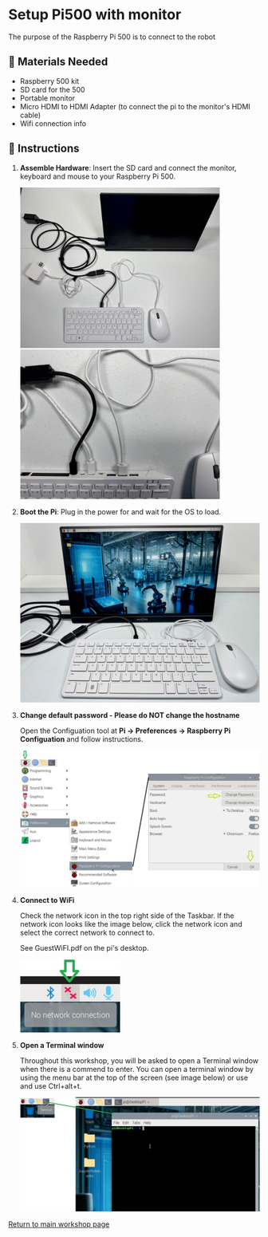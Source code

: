# **Setup Pi500 with monitor**

The purpose of the Raspberry Pi 500 is to connect to the robot

## 🧰 Materials Needed

* Raspberry 500 kit
* SD card for the 500
* Portable monitor
* Micro HDMI to HDMI Adapter (to connect the pi to the monitor's HDMI cable)
* Wifi connection info

## 📝 Instructions

1. **Assemble Hardware**: Insert the SD card and connect the monitor, keyboard and mouse to your Raspberry Pi 500.

   <img src="/zzimages/500Connection.jpg" width="400" > <img src="/zzimages/500ConnectCloseup.jpg" width="400" >

1. **Boot the Pi**: Plug in the power for and wait for the OS to load.

   <img src="/zzimages/500Setup.jpg" width="500" > 

1. **Change default password - Please do **NOT** change the hostname**

   Open the Configuation tool at **Pi -> Preferences -> Raspberry Pi Configuation** and follow instructions.   
   
   <img src="/zzimages/PiConfigPW.jpg" width="500" > 


1. **Connect to WiFi**

   Check the network icon in the top right side of the Taskbar. If the network icon looks like the image below, click the network icon and select the correct network to connect to.

   See GuestWiFI.pdf on the pi's desktop.

   <img src="/zzimages/wifisetup-01.jpg" width="200" > 
   
1. **Open a Terminal window**

   Throughout this workshop, you will be asked to open a Terminal window when there is a commend to enter. You can open a terminal window by using the menu bar at the top of the screen (see image below) or use and use Ctrl+alt+t. 

   <img src="/zzimages/OpenTerminal2.jpg" width="500" > 
   

[Return to main workshop page](/README.md)


